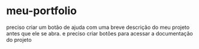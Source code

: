 # meu-portfolio
 preciso criar um botão de ajuda com uma breve descrição do meu projeto antes que ele se abra. e preciso criar botões para acessar a documentação do projeto
